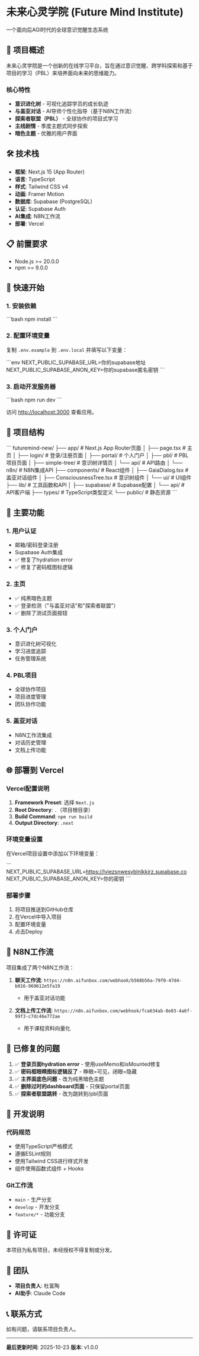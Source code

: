 # 未来心灵学院 (Future Mind Institute)

一个面向后AGI时代的全球意识觉醒生态系统

## 🎯 项目概述

未来心灵学院是一个创新的在线学习平台，旨在通过意识觉醒、跨学科探索和基于项目的学习（PBL）来培养面向未来的思维能力。

### 核心特性

- **意识进化树** - 可视化追踪学员的成长轨迹
- **与盖亚对话** - AI导师个性化指导（基于N8N工作流）
- **探索者联盟（PBL）** - 全球协作的项目式学习
- **主线剧情** - 季度主题式同步探索
- **暗色主题** - 优雅的用户界面

## 🛠️ 技术栈

- **框架**: Next.js 15 (App Router)
- **语言**: TypeScript
- **样式**: Tailwind CSS v4
- **动画**: Framer Motion
- **数据库**: Supabase (PostgreSQL)
- **认证**: Supabase Auth
- **AI集成**: N8N工作流
- **部署**: Vercel

## 📋 前置要求

- Node.js >= 20.0.0
- npm >= 9.0.0

## 🚀 快速开始

### 1. 安装依赖

\`\`\`bash
npm install
\`\`\`

### 2. 配置环境变量

复制 `.env.example` 到 `.env.local` 并填写以下变量：

\`\`\`env
NEXT_PUBLIC_SUPABASE_URL=你的supabase地址
NEXT_PUBLIC_SUPABASE_ANON_KEY=你的supabase匿名密钥
\`\`\`

### 3. 启动开发服务器

\`\`\`bash
npm run dev
\`\`\`

访问 [http://localhost:3000](http://localhost:3000) 查看应用。

## 📁 项目结构

\`\`\`
futuremind-new/
├── app/                    # Next.js App Router页面
│   ├── page.tsx           # 主页
│   ├── login/             # 登录/注册页面
│   ├── portal/            # 个人门户
│   ├── pbl/               # PBL项目页面
│   ├── simple-tree/       # 意识树详情页
│   └── api/               # API路由
│       └── n8n/           # N8N集成API
├── components/            # React组件
│   ├── GaiaDialog.tsx    # 盖亚对话组件
│   ├── ConsciousnessTree.tsx  # 意识树组件
│   └── ui/               # UI组件
├── lib/                  # 工具函数和API
│   ├── supabase/         # Supabase配置
│   └── api/              # API客户端
├── types/                # TypeScript类型定义
└── public/               # 静态资源
\`\`\`

## 🔧 主要功能

### 1. 用户认证
- 邮箱/密码登录注册
- Supabase Auth集成
- ✅ 修复了hydration error
- ✅ 修复了密码框图标逻辑

### 2. 主页
- ✅ 纯黑暗色主题
- ✅ 登录检测（"与盖亚对话"和"探索者联盟"）
- ✅ 删除了测试页面按钮

### 3. 个人门户
- 意识进化树可视化
- 学习进度追踪
- 任务管理系统

### 4. PBL项目
- 全球协作项目
- 项目进度管理
- 团队协作功能

### 5. 盖亚对话
- N8N工作流集成
- 对话历史管理
- 文档上传功能

## 🌐 部署到 Vercel

### Vercel配置说明

1. **Framework Preset**: 选择 `Next.js`
2. **Root Directory**: `.`（项目根目录）
3. **Build Command**: `npm run build`
4. **Output Directory**: `.next`

### 环境变量设置

在Vercel项目设置中添加以下环境变量：

\`\`\`
NEXT_PUBLIC_SUPABASE_URL=https://lvjezsnwesyblnlkkirz.supabase.co
NEXT_PUBLIC_SUPABASE_ANON_KEY=你的密钥
\`\`\`

### 部署步骤

1. 将项目推送到GitHub仓库
2. 在Vercel中导入项目
3. 配置环境变量
4. 点击Deploy

## 🔗 N8N工作流

项目集成了两个N8N工作流：

1. **聊天工作流**: `https://n8n.aifunbox.com/webhook/b568b56a-79f0-47d4-b016-969612e5fa19`
   - 用于盖亚对话功能

2. **文档上传工作流**: `https://n8n.aifunbox.com/webhook/fca634ab-8e03-4a6f-99f3-c7dc46e772ae`
   - 用于课程资料向量化

## 🐛 已修复的问题

1. ✅ **登录页面hydration error** - 使用useMemo和isMounted修复
2. ✅ **密码框眼睛图标逻辑反了** - 睁眼=可见，闭眼=隐藏
3. ✅ **主界面底色问题** - 改为纯黑暗色主题
4. ✅ **删除过时的dashboard页面** - 只保留portal页面
5. ✅ **探索者联盟跳转** - 改为跳转到/pbl页面

## 📝 开发说明

### 代码规范

- 使用TypeScript严格模式
- 遵循ESLint规则
- 使用Tailwind CSS进行样式开发
- 组件使用函数式组件 + Hooks

### Git工作流

- `main` - 生产分支
- `develop` - 开发分支
- `feature/*` - 功能分支

## 📄 许可证

本项目为私有项目，未经授权不得复制或分发。

## 👥 团队

- **项目负责人**: 杜富陶
- **AI助手**: Claude Code

## 📞 联系方式

如有问题，请联系项目负责人。

---

**最后更新时间**: 2025-10-23
**版本**: v1.0.0
